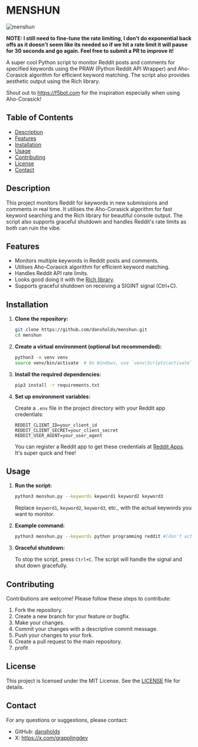 # MENSHUN

![menshun](https://github.com/dansholds/menshun/assets/25537601/d97368ed-91e0-43d1-82d7-6b7c8301ecf3)

**NOTE: I still need to fine-tune the rate limiting, I don't do exponential back offs as it doesn't seem like its needed so if we hit a rate limit it will pause for 30 seconds and go again. Feel free to submit a PR to improve it!**

A super cool Python script to monitor Reddit posts and comments for specified keywords using the PRAW (Python Reddit API Wrapper) and Aho-Corasick algorithm for efficient keyword matching. The script also provides aesthetic output using the Rich library.

Shout out to https://f5bot.com for the inspiration especially when using Aho-Corasick!

## Table of Contents

- [Description](#description)
- [Features](#features)
- [Installation](#installation)
- [Usage](#usage)
- [Contributing](#contributing)
- [License](#license)
- [Contact](#contact)

## Description

This project monitors Reddit for keywords in new submissions and comments in real time. It utilises the Aho-Corasick algorithm for fast keyword searching and the Rich library for beautiful console output. The script also supports graceful shutdown and handles Reddit's rate limits as both can ruin the vibe.

## Features

- Monitors multiple keywords in Reddit posts and comments.
- Utilises Aho-Corasick algorithm for efficient keyword matching.
- Handles Reddit API rate limits.
- Looks good doing it with the [Rich library](https://github.com/Textualize/rich).
- Supports graceful shutdown on receiving a SIGINT signal (Ctrl+C).

## Installation

1. **Clone the repository:**

    ```bash
    git clone https://github.com/dansholds/menshun.git
    cd menshun
    ```

2. **Create a virtual environment (optional but recommended):**

    ```bash
    python3 -m venv venv
    source venv/bin/activate  # On Windows, use `venv\Scripts\activate`
    ```

3. **Install the required dependencies:**

    ```bash
    pip3 install -r requirements.txt
    ```

4. **Set up environment variables:**

    Create a `.env` file in the project directory with your Reddit app credentials:

    ```env
    REDDIT_CLIENT_ID=your_client_id
    REDDIT_CLIENT_SECRET=your_client_secret
    REDDIT_USER_AGENT=your_user_agent
    ```

    You can register a Reddit app to get these credentials at [Reddit Apps](https://www.reddit.com/prefs/apps). It's super quick and free!

## Usage

1. **Run the script:**

    ```bash
    python3 menshun.py --keywords keyword1 keyword2 keyword3
    ```

    Replace `keyword1`, `keyword2`, `keyword3`, etc., with the actual keywords you want to monitor.

2. **Example command:**

    ```bash
    python3 menshun.py --keywords python programming reddit #(don't actually use reddit as a keyword unless you want your terminal slammed with crap lol)
    ```

3. **Graceful shutdown:**

    To stop the script, press `Ctrl+C`. The script will handle the signal and shut down gracefully.

## Contributing

Contributions are welcome! Please follow these steps to contribute:

1. Fork the repository.
2. Create a new branch for your feature or bugfix.
3. Make your changes.
4. Commit your changes with a descriptive commit message.
5. Push your changes to your fork.
6. Create a pull request to the main repository.
7. profit

## License

This project is licensed under the MIT License. See the [LICENSE](LICENSE) file for details.

## Contact

For any questions or suggestions, please contact:

- GitHub: [dansholds](https://github.com/dansholds)
- X: https://x.com/grapplingdev
